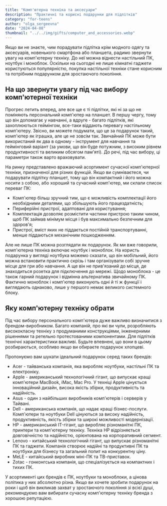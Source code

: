 ```yaml
---
title: "Комп'ютерна техніка та аксесуари"
description: "Практичні та корисні подарунки для підлітків"
category: "for-teens"
author: "olga_sergeevna"
date: "2024-04-08"
thumbnail: "../../img/gifts/computer_and_accessories.webp"
---
```


Якщо ви не знаєте, чим порадувати підлітка крім модного одягу та аксесуарів, новенького смартфона або планшета, радимо звернути увагу на комп'ютерну техніку. До неї можна віднести настільний ПК, ноутбук і моноблок. Оскільки на сьогодні не лише кімнатні гаджети користуються популярністю, покупка настільної техніки стане корисним та потрібним подарунком для зростаючого покоління.

## На що звернути увагу під час вибору комп'ютерної техніки

Прогрес летить вперед, але все ще є ті підлітки, які ні за що не поміняють персональний комп'ютер на планшет. В першу чергу, тому що він допомагає у навчанні, а вдруге - багато підлітків, які захоплюються геймінгом, все-таки віддають перевагу настільному комп'ютеру. Звісно, ви можете подумати, що це за подарунок такий, комп'ютер як іграшка, але це не зовсім так. Звичайний ПК може бути використаний як два в одному - інструмент для навчання та геймінговий варіант (за умови, що він буде потужним, з високим рівнем продуктивності та великим обсягом пам'яті). До речі, під час вибору, ці параметри також варто враховувати.

На ринку представлено вражаючий асортимент сучасної комп'ютерної техніки, призначеної для різних функцій. Якщо ви сумніваєтеся, чи подарувати підлітку планшет, тому що він компактний і його можна носити з собою, або хороший та сучасний комп'ютер, ми склали список переваг ПК:

- Комп'ютер більш зручний тим, що є можливість комплектації його необхідними деталями, що збільшують його працездатність;
- Периферійні пристрої, адаптовані для користування;
- Комплектація дозволяє розмістити частини пристрою таким чином, щоб ПК займав мінімум місця і був максимально безпечним для здоров'я;
- Пристрої, вміст яких не піддається постійній транспортуванні, менше піддаються механічним пошкодженням.

Але не лише ПК можна розглядати як подарунок. Як ми вже говорили, комп'ютерна техніка включає ноутбук і моноблок. На користь подарунка у вигляді ноутбука можемо сказати, що він мобільний, його можна встановити практично скрізь і там організувати собі зручне місце для гри або навчання. А ще він не прив'язаний до місця, де знаходиться розетка для підключення до мережі. Щодо моноблока - це також гарний подарунок і відмінна альтернатива звичайному ПК. Фактично моноблок і комп'ютер виконують одні й ті ж функції і виглядають однаково, лише у першого немає великого системного блоку.

## Яку комп'ютерну техніку обрати

Під час вибору персонального комп'ютера дуже важливо визначитися з брендом-виробником. Багато компаній, про які ви чули, розробляють висококласну техніку з продуманими конструкціями, інженерними рішеннями та ретельно протестованими компонентами. Для підлітків технічні характеристики важливі. Будьте впевнені, що вони в цьому розбираються, особливо якщо ви обираєте подарунок хлопцеві.

Пропонуємо вам шукати ідеальний подарунок серед таких брендів:

- Acer - тайванська компанія, яка виробляє ноутбуки, настільні ПК та електроніку.
- Apple - американський технологічний гігант, що випускає кращі комп'ютери MacBook, iMac, Mac Pro. У техніці Apple цінується інноваційний дизайн, висока якість збірки, продуктивність та надійність.
- Asus - один з найбільших виробників комп'ютерів і серверів у Тайвані.
- Dell - американська компанія, що надає кращі бізнес-послуги. Комп'ютери та ноутбуки Dell цінуються за високу надійність, продуктивність, якість збірки та широкі можливості модернізації.
- HP - американський IT-гігант, що виробляє різноманітні ПК, принтери та комп'ютерну техніку. Техніка HP відрізняється довговічністю та надійністю, орієнтована на корпоративний сегмент.
- Lenovo - китайський технологічний гігант, що випускає різноманітні ПК та гаджети. Компанія створює надійні та продуктивні ПК та ноутбуки для бізнесу та загальний попит на конкурентну ціну.
- MeLE - китайський виробник міні-ПК та ТВ-приставок.
- Zotac - гонконгська компанія, що спеціалізується на компактних і тихих ПК.

У асортименті цих брендів є ПК, ноутбуки та моноблоки, а цінова політика у них абсолютно різна. Якщо ви хочете зробити подарунок на роки і щоб він викликав захват у зростаючого покоління зі всієї душі, рекомендуємо вам вибирати сучасну комп'ютерну техніку бренда з хорошою репутацією.
